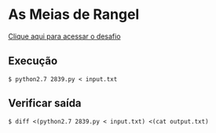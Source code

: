 # As Meias de Rangel
[Clique aqui para acessar o desafio](https://www.urionlinejudge.com.br/judge/pt/problems/view/2839)

## Execução
```
$ python2.7 2839.py < input.txt
```

## Verificar saída
```
$ diff <(python2.7 2839.py < input.txt) <(cat output.txt)
```